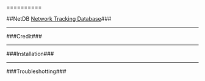 ==========

##NetDB [Network Tracking Database](http://netdbtracking.sourceforge.net/)###

-----------
###Credit###

------------
###Installation###

-----------
###Troubleshotting###
